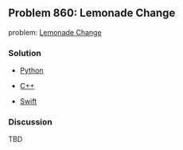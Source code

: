 ## Problem 860: Lemonade Change

problem: [Lemonade Change](https://leetcode.com/problems/lemonade-change/)

### Solution

- [Python](../python/problem860.py)

- [C++](../cpp/problem860.cpp)

- [Swift](../swift/problem860.swift)

### Discussion

TBD

